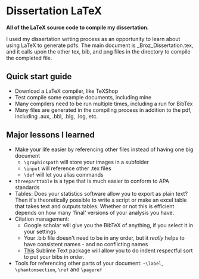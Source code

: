 # Dissertation LaTeX

**All of the LaTeX source code to compile my dissertation.**

I used my dissertation writing process as an opportunity to learn about using LaTeX to generate pdfs. The main document is _Broz_Dissertation.tex, and it calls upon the other tex, bib, and png files in the directory to compile the completed file.

## Quick start guide

- Download a LaTeX compiler, like TeXShop
- Test compile some example documents, including mine 
- Many compilers need to be run multiple times, including a run for BibTex
- Many files are generated in the compiling process in addition to the pdf, including .aux, .bbl, .blg, .log, etc.

## Major lessons I learned

- Make your life easier by referencing other files instead of having one big document
	- `\graphicspath` will store your images in a subfolder
	- `\input` will reference other .tex files
	- `\def` will let you alias commands
- `threeparttable` is a type that is much easier to conform to APA standards
- Tables: Does your statistics software allow you to export as plain text? Then it's theoretically possible to write a script or make an excel table that takes text and outputs tables. Whether or not this is efficient depends on how many 'final' versions of your analysis you have.
- Citation management:
	- Google scholar will give you the BibTeX of anything, if you select it in your settings
	- Your .bib file doesn't need to be in any order, but it *really* helps to have consistent names - and no conflicting names
	- [This](https://packagecontrol.io/packages/Indent%20Respectful%20Sort) Sublime Text package will allow you to do indent respectful sort to put your bibs in order.
- Tools for referencing other parts of your document: 
	-`\label`, `\phantomsection`, `\ref` and `\pageref`
